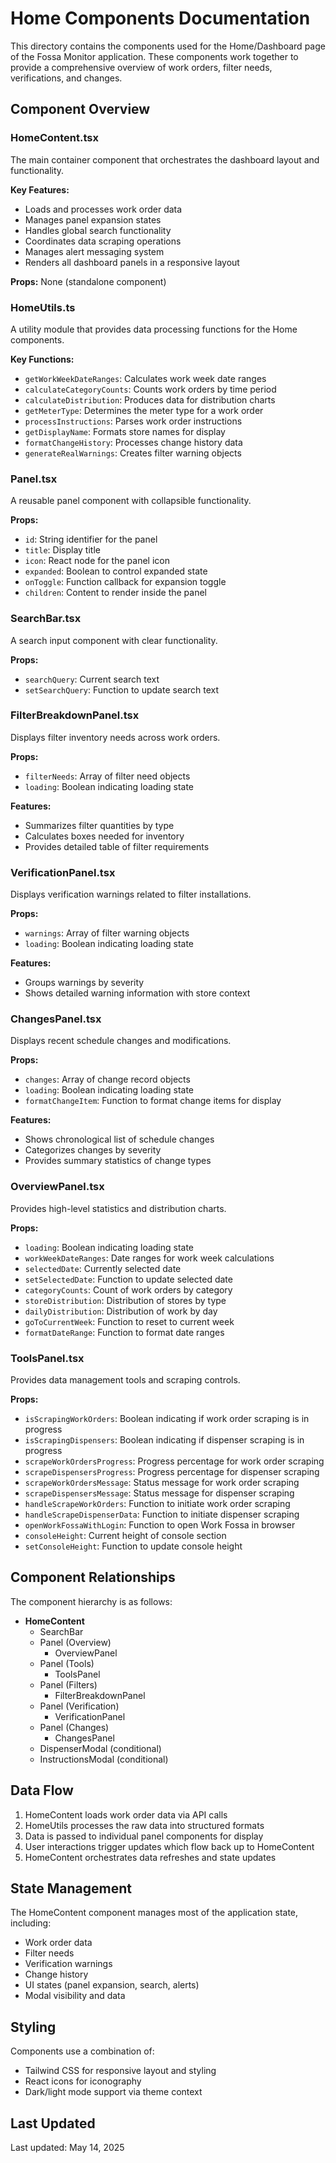 # Home Components Documentation

This directory contains the components used for the Home/Dashboard page of the Fossa Monitor application. These components work together to provide a comprehensive overview of work orders, filter needs, verifications, and changes.

## Component Overview

### HomeContent.tsx
The main container component that orchestrates the dashboard layout and functionality.

**Key Features:**
- Loads and processes work order data
- Manages panel expansion states
- Handles global search functionality
- Coordinates data scraping operations
- Manages alert messaging system
- Renders all dashboard panels in a responsive layout

**Props:** None (standalone component)

### HomeUtils.ts
A utility module that provides data processing functions for the Home components.

**Key Functions:**
- `getWorkWeekDateRanges`: Calculates work week date ranges
- `calculateCategoryCounts`: Counts work orders by time period
- `calculateDistribution`: Produces data for distribution charts
- `getMeterType`: Determines the meter type for a work order
- `processInstructions`: Parses work order instructions
- `getDisplayName`: Formats store names for display
- `formatChangeHistory`: Processes change history data
- `generateRealWarnings`: Creates filter warning objects

### Panel.tsx
A reusable panel component with collapsible functionality.

**Props:**
- `id`: String identifier for the panel
- `title`: Display title
- `icon`: React node for the panel icon
- `expanded`: Boolean to control expanded state
- `onToggle`: Function callback for expansion toggle
- `children`: Content to render inside the panel

### SearchBar.tsx
A search input component with clear functionality.

**Props:**
- `searchQuery`: Current search text
- `setSearchQuery`: Function to update search text

### FilterBreakdownPanel.tsx
Displays filter inventory needs across work orders.

**Props:**
- `filterNeeds`: Array of filter need objects
- `loading`: Boolean indicating loading state

**Features:**
- Summarizes filter quantities by type
- Calculates boxes needed for inventory
- Provides detailed table of filter requirements

### VerificationPanel.tsx
Displays verification warnings related to filter installations.

**Props:**
- `warnings`: Array of filter warning objects
- `loading`: Boolean indicating loading state

**Features:**
- Groups warnings by severity
- Shows detailed warning information with store context

### ChangesPanel.tsx
Displays recent schedule changes and modifications.

**Props:**
- `changes`: Array of change record objects
- `loading`: Boolean indicating loading state
- `formatChangeItem`: Function to format change items for display

**Features:**
- Shows chronological list of schedule changes
- Categorizes changes by severity
- Provides summary statistics of change types

### OverviewPanel.tsx
Provides high-level statistics and distribution charts.

**Props:**
- `loading`: Boolean indicating loading state
- `workWeekDateRanges`: Date ranges for work week calculations
- `selectedDate`: Currently selected date
- `setSelectedDate`: Function to update selected date
- `categoryCounts`: Count of work orders by category
- `storeDistribution`: Distribution of stores by type
- `dailyDistribution`: Distribution of work by day
- `goToCurrentWeek`: Function to reset to current week
- `formatDateRange`: Function to format date ranges

### ToolsPanel.tsx
Provides data management tools and scraping controls.

**Props:**
- `isScrapingWorkOrders`: Boolean indicating if work order scraping is in progress
- `isScrapingDispensers`: Boolean indicating if dispenser scraping is in progress
- `scrapeWorkOrdersProgress`: Progress percentage for work order scraping
- `scrapeDispensersProgress`: Progress percentage for dispenser scraping
- `scrapeWorkOrdersMessage`: Status message for work order scraping
- `scrapeDispensersMessage`: Status message for dispenser scraping
- `handleScrapeWorkOrders`: Function to initiate work order scraping
- `handleScrapeDispenserData`: Function to initiate dispenser scraping
- `openWorkFossaWithLogin`: Function to open Work Fossa in browser
- `consoleHeight`: Current height of console section
- `setConsoleHeight`: Function to update console height

## Component Relationships

The component hierarchy is as follows:

- **HomeContent**
  - SearchBar
  - Panel (Overview)
    - OverviewPanel
  - Panel (Tools)
    - ToolsPanel
  - Panel (Filters)
    - FilterBreakdownPanel
  - Panel (Verification)
    - VerificationPanel
  - Panel (Changes)
    - ChangesPanel
  - DispenserModal (conditional)
  - InstructionsModal (conditional)

## Data Flow

1. HomeContent loads work order data via API calls
2. HomeUtils processes the raw data into structured formats
3. Data is passed to individual panel components for display
4. User interactions trigger updates which flow back up to HomeContent
5. HomeContent orchestrates data refreshes and state updates

## State Management

The HomeContent component manages most of the application state, including:

- Work order data
- Filter needs
- Verification warnings
- Change history
- UI states (panel expansion, search, alerts)
- Modal visibility and data

## Styling

Components use a combination of:
- Tailwind CSS for responsive layout and styling
- React icons for iconography
- Dark/light mode support via theme context

## Last Updated

Last updated: May 14, 2025
